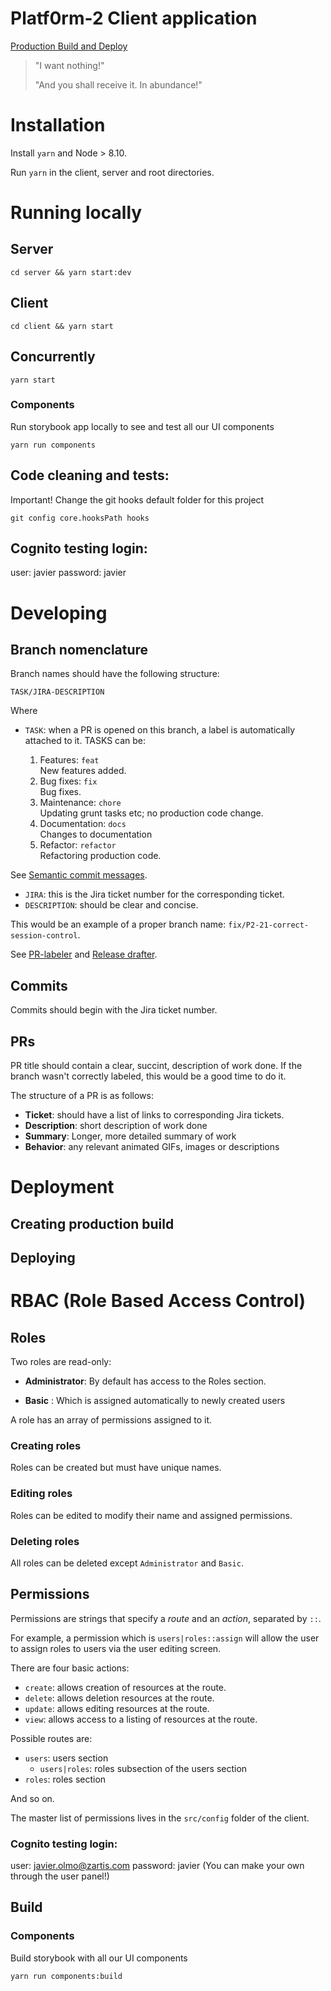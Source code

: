 # Platf0rm-2 Client application

[Production Build and Deploy](https://github.com/AdScribe/platf0rm-2/workflows/Production%20Build%20and%20Deploy/badge.svg)

> "I want nothing!"
>
> "And you shall receive it. In abundance!"

# Installation

Install `yarn` and Node > 8.10.

Run `yarn` in the client, server and root directories.

# Running locally

## Server

`cd server && yarn start:dev`

## Client

`cd client && yarn start`

## Concurrently

`yarn start`

### Components

Run storybook app locally to see and test all our UI components

`yarn run components`

## Code cleaning and tests:
Important! Change the git hooks default folder for this project
```
git config core.hooksPath hooks
```

## Cognito testing login:
user: javier
password: javier

# Developing

## Branch nomenclature

Branch names should have the following structure:

```
TASK/JIRA-DESCRIPTION
```

Where

* `TASK`: when a PR is opened on this branch, a label is automatically attached to it. TASKS can be:
  
  1. Features: `feat`  
   New features added.
  2. Bug fixes: `fix`  
   Bug fixes.
  3. Maintenance: `chore`  
   Updating grunt tasks etc; no production code change.
  4. Documentation: `docs`  
   Changes to documentation
  5. Refactor: `refactor`  
   Refactoring production code.

See [Semantic commit messages](https://seesparkbox.com/foundry/semantic_commit_messages).

* `JIRA`: this is the Jira ticket number for the corresponding ticket.
* `DESCRIPTION`: should be clear and concise.

This would be an example of a proper branch name: `fix/P2-21-correct-session-control`.

See [PR-labeler](https://github.com/TimonVS/pr-labeler-action) and [Release drafter](https://github.com/release-drafter/release-drafter).

## Commits

Commits should begin with the Jira ticket number.

## PRs

PR title should contain a clear, succint, description of work done. If the branch wasn't correctly labeled, this would be a good time to do it.

The structure of a PR is as follows:

- **Ticket**: should have a list of links to corresponding Jira tickets.
- **Description**: short description of work done
- **Summary**: Longer, more detailed summary of work
- **Behavior**: any relevant animated GIFs, images or descriptions

# Deployment

## Creating production build

## Deploying

# RBAC (Role Based Access Control)

## Roles

Two roles are read-only:

* **Administrator**: By default has access to the Roles section.

* **Basic** : Which is assigned automatically to newly created users

A role has an array of permissions assigned to it.

### Creating roles
Roles can be created but must have unique names.

### Editing roles
Roles can be edited to modify their name and assigned permissions.

### Deleting roles
All roles can be deleted except `Administrator` and `Basic`.

## Permissions

Permissions are strings that specify a _route_ and an _action_, separated by `::`.


For example, a permission which is
`users|roles::assign` will allow the user to assign roles to users via the user editing screen.

There are four basic actions:
- `create`: allows creation of resources at the route.
- `delete`: allows deletion resources at the route.
- `update`: allows editing resources at the route.
- `view`: allows access to a listing of resources at the route.

Possible routes are:
- `users`: users section
  - `users|roles`: roles subsection of the users section
- `roles`: roles section

And so on.

The master list of permissions lives in the `src/config` folder of the client.

### Cognito testing login:
user: javier.olmo@zartis.com
password: javier
(You can make your own through the user panel!)

## Build

### Components

Build storybook with all our UI components

`yarn run components:build`
